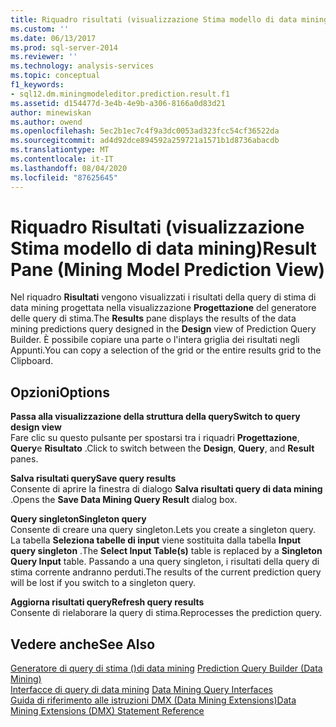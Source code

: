 ```yaml
---
title: Riquadro risultati (visualizzazione Stima modello di data mining) | Microsoft Docs
ms.custom: ''
ms.date: 06/13/2017
ms.prod: sql-server-2014
ms.reviewer: ''
ms.technology: analysis-services
ms.topic: conceptual
f1_keywords:
- sql12.dm.miningmodeleditor.prediction.result.f1
ms.assetid: d154477d-3e4b-4e9b-a306-8166a0d83d21
author: minewiskan
ms.author: owend
ms.openlocfilehash: 5ec2b1ec7c4f9a3dc0053ad323fcc54cf36522da
ms.sourcegitcommit: ad4d92dce894592a259721a1571b1d8736abacdb
ms.translationtype: MT
ms.contentlocale: it-IT
ms.lasthandoff: 08/04/2020
ms.locfileid: "87625645"
---
```

# <a name="result-pane-mining-model-prediction-view"></a><span data-ttu-id="20035-102">Riquadro Risultati (visualizzazione Stima modello di data mining)</span><span class="sxs-lookup"><span data-stu-id="20035-102">Result Pane (Mining Model Prediction View)</span></span>
  <span data-ttu-id="20035-103">Nel riquadro **Risultati** vengono visualizzati i risultati della query di stima di data mining progettata nella visualizzazione **Progettazione** del generatore delle query di stima.</span><span class="sxs-lookup"><span data-stu-id="20035-103">The **Results** pane displays the results of the data mining predictions query designed in the **Design** view of Prediction Query Builder.</span></span> <span data-ttu-id="20035-104">È possibile copiare una parte o l'intera griglia dei risultati negli Appunti.</span><span class="sxs-lookup"><span data-stu-id="20035-104">You can copy a selection of the grid or the entire results grid to the Clipboard.</span></span>  
  
## <a name="options"></a><span data-ttu-id="20035-105">Opzioni</span><span class="sxs-lookup"><span data-stu-id="20035-105">Options</span></span>  
 <span data-ttu-id="20035-106">**Passa alla visualizzazione della struttura della query**</span><span class="sxs-lookup"><span data-stu-id="20035-106">**Switch to query design view**</span></span>  
 <span data-ttu-id="20035-107">Fare clic su questo pulsante per spostarsi tra i riquadri **Progettazione**, **Query**e **Risultato** .</span><span class="sxs-lookup"><span data-stu-id="20035-107">Click to switch between the **Design**, **Query**, and **Result** panes.</span></span>  
  
 <span data-ttu-id="20035-108">**Salva risultati query**</span><span class="sxs-lookup"><span data-stu-id="20035-108">**Save query results**</span></span>  
 <span data-ttu-id="20035-109">Consente di aprire la finestra di dialogo **Salva risultati query di data mining** .</span><span class="sxs-lookup"><span data-stu-id="20035-109">Opens the **Save Data Mining Query Result** dialog box.</span></span>  
  
 <span data-ttu-id="20035-110">**Query singleton**</span><span class="sxs-lookup"><span data-stu-id="20035-110">**Singleton query**</span></span>  
 <span data-ttu-id="20035-111">Consente di creare una query singleton.</span><span class="sxs-lookup"><span data-stu-id="20035-111">Lets you create a singleton query.</span></span> <span data-ttu-id="20035-112">La tabella **Seleziona tabelle di input** viene sostituita dalla tabella **Input query singleton** .</span><span class="sxs-lookup"><span data-stu-id="20035-112">The **Select Input Table(s)** table is replaced by a **Singleton Query Input** table.</span></span> <span data-ttu-id="20035-113">Passando a una query singleton, i risultati della query di stima corrente andranno perduti.</span><span class="sxs-lookup"><span data-stu-id="20035-113">The results of the current prediction query will be lost if you switch to a singleton query.</span></span>  
  
 <span data-ttu-id="20035-114">**Aggiorna risultati query**</span><span class="sxs-lookup"><span data-stu-id="20035-114">**Refresh query results**</span></span>  
 <span data-ttu-id="20035-115">Consente di rielaborare la query di stima.</span><span class="sxs-lookup"><span data-stu-id="20035-115">Reprocesses the prediction query.</span></span>  
  
## <a name="see-also"></a><span data-ttu-id="20035-116">Vedere anche</span><span class="sxs-lookup"><span data-stu-id="20035-116">See Also</span></span>  
 <span data-ttu-id="20035-117">[Generatore di query di stima &#40;&#41;di data mining](prediction-query-builder-data-mining.md) </span><span class="sxs-lookup"><span data-stu-id="20035-117">[Prediction Query Builder &#40;Data Mining&#41;](prediction-query-builder-data-mining.md) </span></span>  
 <span data-ttu-id="20035-118">[Interfacce di query di data mining](data-mining/data-mining-query-tools.md) </span><span class="sxs-lookup"><span data-stu-id="20035-118">[Data Mining Query Interfaces](data-mining/data-mining-query-tools.md) </span></span>  
 [<span data-ttu-id="20035-119">Guida di riferimento alle istruzioni DMX &#40;Data Mining Extensions&#41;</span><span class="sxs-lookup"><span data-stu-id="20035-119">Data Mining Extensions &#40;DMX&#41; Statement Reference</span></span>](/sql/dmx/data-mining-extensions-dmx-statements)  
  
  
